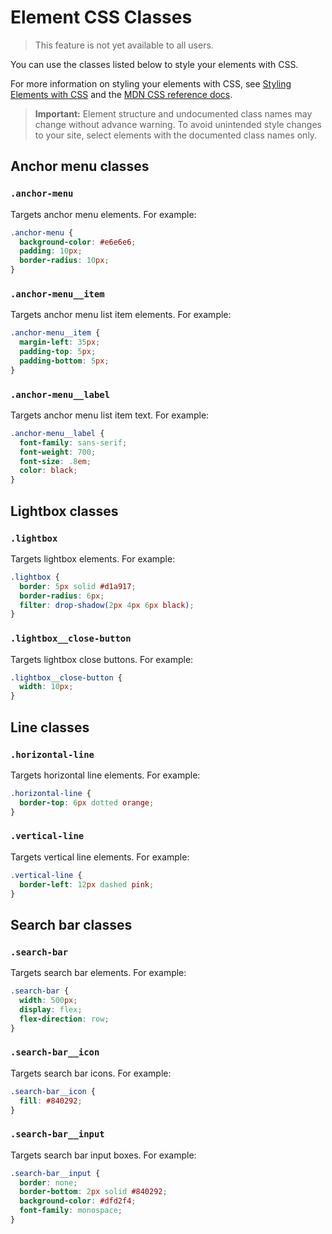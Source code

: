 # Element CSS Classes

> This feature is not yet available to all users.

You can use the classes listed below
to style your elements with CSS.

For more information on styling your elements with CSS, see
[Styling Elements with CSS]($w/styling-elements-with-css) and the
[MDN CSS reference docs](https://developer.mozilla.org/en-US/docs/Learn/CSS).

<blockquote class="important">

__Important:__
Element structure and undocumented class names
may change without advance warning.
To avoid unintended style changes to your site,
select elements with the documented class names only.

</blockquote>

## Anchor menu classes

### `.anchor-menu`

Targets anchor menu elements.
For example:

```css
.anchor-menu {
  background-color: #e6e6e6;
  padding: 10px;
  border-radius: 10px;
}
```

### `.anchor-menu__item`

Targets anchor menu list item elements.
For example:

```css
.anchor-menu__item {
  margin-left: 35px;
  padding-top: 5px;
  padding-bottom: 5px;
}
```

### `.anchor-menu__label`

Targets anchor menu list item text.
For example:

```css
.anchor-menu__label {
  font-family: sans-serif;
  font-weight: 700;
  font-size: .8em;
  color: black;
}
```

## Lightbox classes

### `.lightbox`

Targets lightbox elements.
For example:

```css
.lightbox {
  border: 5px solid #d1a917;
  border-radius: 6px;
  filter: drop-shadow(2px 4px 6px black);
}
```

### `.lightbox__close-button`

Targets lightbox close buttons.
For example:

```css
.lightbox__close-button {
  width: 10px;
}
```

## Line classes

### `.horizontal-line`

Targets horizontal line elements.
For example:

```css
.horizontal-line {
  border-top: 6px dotted orange;
}
```

### `.vertical-line`

Targets vertical line elements.
For example:

```css
.vertical-line {
  border-left: 12px dashed pink;
}
```

## Search bar classes

### `.search-bar`

Targets search bar elements.
For example:

```css
.search-bar {
  width: 500px;
  display: flex;
  flex-direction: row;
}
```

### `.search-bar__icon`

Targets search bar icons.
For example:

```css
.search-bar__icon {
  fill: #840292;
}
```

### `.search-bar__input`

Targets search bar input boxes.
For example:

```css
.search-bar__input {
  border: none;
  border-bottom: 2px solid #840292;
  background-color: #dfd2f4;
  font-family: monospace;
}
```
